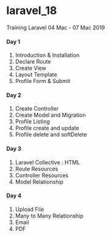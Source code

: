 # laravel_18
Training Laravel 04 Mac - 07 Mac 2019

#### Day 1

1. Introduction & Installation
2. Declare Route
3. Create View
4. Layout Template
5. Profile Form & Submit

#### Day 2

1. Create Controller
2. Create Model and Migration
3. Profile Listing
4. Profile create and update
5. Profile delete and softDelete 

#### Day 3

1. Laravel Collective : HTML
1. Route Resources
2. Controller Resources
3. Model Relationship

#### Day 4

1. Upload File
2. Many to Many Relationship
3. Email
4. PDF
